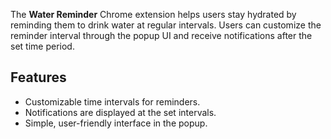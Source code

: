 The **Water Reminder** Chrome extension helps users stay hydrated by reminding them to drink water at regular intervals. Users can customize the reminder interval through the popup UI and receive notifications after the set time period.

## Features

- Customizable time intervals for reminders.
- Notifications are displayed at the set intervals.
- Simple, user-friendly interface in the popup.
